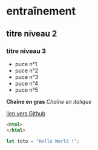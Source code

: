 # entraînement
## titre niveau 2
### titre niveau 3

+ puce n°1
+ puce n°2
+ puce n°3
+ puce n°4
+ puce n°5

**Chaîne en gras**
*Chaîne en italique*

[lien vers Github](https://github.com)

```html
<html>
</html>
```

```javascript
let toto = "Hello World !";
```
